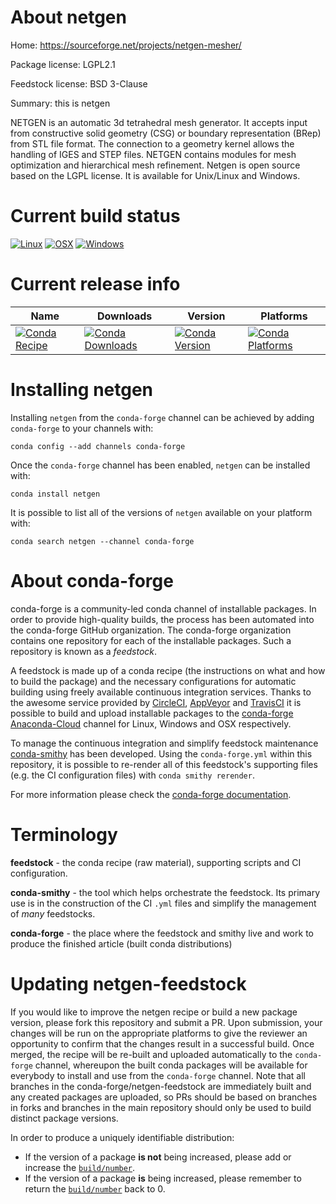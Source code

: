 About netgen
============

Home: https://sourceforge.net/projects/netgen-mesher/

Package license: LGPL2.1

Feedstock license: BSD 3-Clause

Summary: this is netgen

NETGEN is an automatic 3d tetrahedral mesh generator. It accepts input from constructive solid geometry (CSG) or boundary representation (BRep) from STL file format. The connection to a geometry kernel allows the handling of IGES and STEP files. NETGEN contains modules for mesh optimization and hierarchical mesh refinement. Netgen is open source based on the LGPL license. It is available for Unix/Linux and Windows.

Current build status
====================

[![Linux](https://img.shields.io/circleci/project/github/conda-forge/netgen-feedstock/master.svg?label=Linux)](https://circleci.com/gh/conda-forge/netgen-feedstock)
[![OSX](https://img.shields.io/travis/conda-forge/netgen-feedstock/master.svg?label=macOS)](https://travis-ci.org/conda-forge/netgen-feedstock)
[![Windows](https://img.shields.io/appveyor/ci/conda-forge/netgen-feedstock/master.svg?label=Windows)](https://ci.appveyor.com/project/conda-forge/netgen-feedstock/branch/master)

Current release info
====================

| Name | Downloads | Version | Platforms |
| --- | --- | --- | --- |
| [![Conda Recipe](https://img.shields.io/badge/recipe-netgen-green.svg)](https://anaconda.org/conda-forge/netgen) | [![Conda Downloads](https://img.shields.io/conda/dn/conda-forge/netgen.svg)](https://anaconda.org/conda-forge/netgen) | [![Conda Version](https://img.shields.io/conda/vn/conda-forge/netgen.svg)](https://anaconda.org/conda-forge/netgen) | [![Conda Platforms](https://img.shields.io/conda/pn/conda-forge/netgen.svg)](https://anaconda.org/conda-forge/netgen) |

Installing netgen
=================

Installing `netgen` from the `conda-forge` channel can be achieved by adding `conda-forge` to your channels with:

```
conda config --add channels conda-forge
```

Once the `conda-forge` channel has been enabled, `netgen` can be installed with:

```
conda install netgen
```

It is possible to list all of the versions of `netgen` available on your platform with:

```
conda search netgen --channel conda-forge
```


About conda-forge
=================

conda-forge is a community-led conda channel of installable packages.
In order to provide high-quality builds, the process has been automated into the
conda-forge GitHub organization. The conda-forge organization contains one repository
for each of the installable packages. Such a repository is known as a *feedstock*.

A feedstock is made up of a conda recipe (the instructions on what and how to build
the package) and the necessary configurations for automatic building using freely
available continuous integration services. Thanks to the awesome service provided by
[CircleCI](https://circleci.com/), [AppVeyor](https://www.appveyor.com/)
and [TravisCI](https://travis-ci.org/) it is possible to build and upload installable
packages to the [conda-forge](https://anaconda.org/conda-forge)
[Anaconda-Cloud](https://anaconda.org/) channel for Linux, Windows and OSX respectively.

To manage the continuous integration and simplify feedstock maintenance
[conda-smithy](https://github.com/conda-forge/conda-smithy) has been developed.
Using the ``conda-forge.yml`` within this repository, it is possible to re-render all of
this feedstock's supporting files (e.g. the CI configuration files) with ``conda smithy rerender``.

For more information please check the [conda-forge documentation](https://conda-forge.org/docs/).

Terminology
===========

**feedstock** - the conda recipe (raw material), supporting scripts and CI configuration.

**conda-smithy** - the tool which helps orchestrate the feedstock.
                   Its primary use is in the construction of the CI ``.yml`` files
                   and simplify the management of *many* feedstocks.

**conda-forge** - the place where the feedstock and smithy live and work to
                  produce the finished article (built conda distributions)


Updating netgen-feedstock
=========================

If you would like to improve the netgen recipe or build a new
package version, please fork this repository and submit a PR. Upon submission,
your changes will be run on the appropriate platforms to give the reviewer an
opportunity to confirm that the changes result in a successful build. Once
merged, the recipe will be re-built and uploaded automatically to the
`conda-forge` channel, whereupon the built conda packages will be available for
everybody to install and use from the `conda-forge` channel.
Note that all branches in the conda-forge/netgen-feedstock are
immediately built and any created packages are uploaded, so PRs should be based
on branches in forks and branches in the main repository should only be used to
build distinct package versions.

In order to produce a uniquely identifiable distribution:
 * If the version of a package **is not** being increased, please add or increase
   the [``build/number``](https://conda.io/docs/user-guide/tasks/build-packages/define-metadata.html#build-number-and-string).
 * If the version of a package **is** being increased, please remember to return
   the [``build/number``](https://conda.io/docs/user-guide/tasks/build-packages/define-metadata.html#build-number-and-string)
   back to 0.

